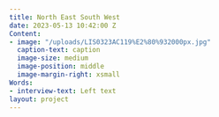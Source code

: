 ```yaml
---
title: North East South West
date: 2023-05-13 10:42:00 Z
Content:
- image: "/uploads/LIS0323AC119%E2%80%932000px.jpg"
  caption-text: caption
  image-size: medium
  image-position: middle
  image-margin-right: xsmall
Words:
- interview-text: Left text
layout: project
---
```


